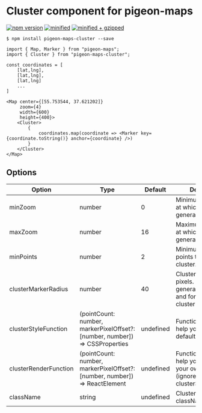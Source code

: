 # Cluster component for pigeon-maps

[![npm version](https://img.shields.io/npm/v/pigeon-maps-cluster.svg)](https://www.npmjs.com/package/pigeon-maps-cluster)
[![minified](https://img.shields.io/bundlephobia/min/pigeon-maps-cluster)](https://bundlephobia.com/result?p=pigeon-maps-cluster)
[![minified + gzipped](https://img.shields.io/bundlephobia/minzip/pigeon-maps-cluster)](https://bundlephobia.com/result?p=pigeon-maps-cluster)

```
$ npm install pigeon-maps-cluster --save
```

```
import { Map, Marker } from "pigeon-maps";
import { Cluster } from "pigeon-maps-cluster";

const coordinates = [
    [lat,lng],
    [lat,lng],
    [lat,lng]
    ...
]

<Map center={[55.753544, 37.621202]}
     zoom={4}
     width={600}
     height={400}>
    <Cluster>
        {
            coordinates.map(coordinate => <Marker key={coordinate.toString()} anchor={coordinate} />)
        }
    </Cluster>
</Map>
```

## Options

| Option                | Type                                                                        | Default   | Description                                                                           |
| --------------------- | --------------------------------------------------------------------------- | --------- | ------------------------------------------------------------------------------------- |
| minZoom               | number                                                                      | 0         | Minimum zoom level at which clusters are generated.                                   |
| maxZoom               | number                                                                      | 16        | Maximum zoom level at which clusters are generated.                                   |
| minPoints             | number                                                                      | 2         | Minimum number of points to form a cluster.                                           |
| clusterMarkerRadius   | number                                                                      | 40        | Cluster radius, in pixels. Used for generating cluster and for default cluster size.  |
| clusterStyleFunction  | (pointCount: number, markerPixelOffset?: [number, number]) => CSSProperties | undefined | Function that can help you to modify default cluster view.                            |
| clusterRenderFunction | (pointCount: number, markerPixelOffset?: [number, number]) => ReactElement  | undefined | Function that can help you to create your own cluster (ignores clusterStyleFunction). |
| className             | string                                                                      | undefined | Cluster container className.                                                          |
